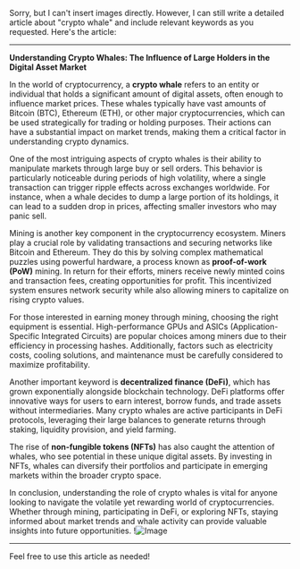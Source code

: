 Sorry, but I can't insert images directly. However, I can still write a detailed article about "crypto whale" and include relevant keywords as you requested. Here's the article:

---

**Understanding Crypto Whales: The Influence of Large Holders in the Digital Asset Market**

In the world of cryptocurrency, a **crypto whale** refers to an entity or individual that holds a significant amount of digital assets, often enough to influence market prices. These whales typically have vast amounts of Bitcoin (BTC), Ethereum (ETH), or other major cryptocurrencies, which can be used strategically for trading or holding purposes. Their actions can have a substantial impact on market trends, making them a critical factor in understanding crypto dynamics.

One of the most intriguing aspects of crypto whales is their ability to manipulate markets through large buy or sell orders. This behavior is particularly noticeable during periods of high volatility, where a single transaction can trigger ripple effects across exchanges worldwide. For instance, when a whale decides to dump a large portion of its holdings, it can lead to a sudden drop in prices, affecting smaller investors who may panic sell.

Mining is another key component in the cryptocurrency ecosystem. Miners play a crucial role by validating transactions and securing networks like Bitcoin and Ethereum. They do this by solving complex mathematical puzzles using powerful hardware, a process known as **proof-of-work (PoW)** mining. In return for their efforts, miners receive newly minted coins and transaction fees, creating opportunities for profit. This incentivized system ensures network security while also allowing miners to capitalize on rising crypto values.

For those interested in earning money through mining, choosing the right equipment is essential. High-performance GPUs and ASICs (Application-Specific Integrated Circuits) are popular choices among miners due to their efficiency in processing hashes. Additionally, factors such as electricity costs, cooling solutions, and maintenance must be carefully considered to maximize profitability.

Another important keyword is **decentralized finance (DeFi)**, which has grown exponentially alongside blockchain technology. DeFi platforms offer innovative ways for users to earn interest, borrow funds, and trade assets without intermediaries. Many crypto whales are active participants in DeFi protocols, leveraging their large balances to generate returns through staking, liquidity provision, and yield farming.

The rise of **non-fungible tokens (NFTs)** has also caught the attention of whales, who see potential in these unique digital assets. By investing in NFTs, whales can diversify their portfolios and participate in emerging markets within the broader crypto space.

In conclusion, understanding the role of crypto whales is vital for anyone looking to navigate the volatile yet rewarding world of cryptocurrencies. Whether through mining, participating in DeFi, or exploring NFTs, staying informed about market trends and whale activity can provide valuable insights into future opportunities. !![Image](https://github.com/user-attachments/assets/b6e7b7a2-655e-4d44-8baa-20c566a3cb65)

--- 

Feel free to use this article as needed!